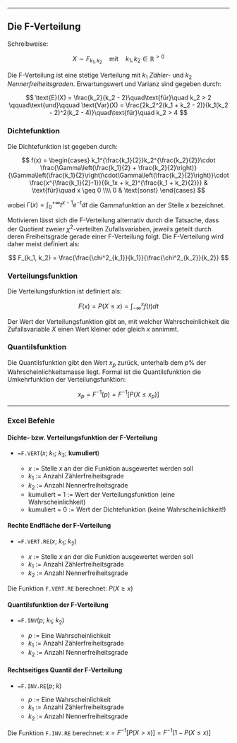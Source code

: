 ***

## Die F-Verteilung

Schreibweise:

$$ X \sim F_{k_1, k_2} \quad\text{mit}\quad k_1, k_2 \in \mathbb{R}^{>0} $$

Die F-Verteilung ist eine stetige Verteilung mit $k_1$ *Zähler-*
und $k_2$ *Nennerfreiheitsgraden*. Erwartungswert und Varianz sind gegeben durch:

$$ \text{E}(X) = \frac{k_2}{k_2 - 2}\quad\text{für}\quad k_2 > 2 \qquad\text{und}\qquad \text{Var}(X) = \frac{2k_2^2(k_1 + k_2 - 2)}{k_1(k_2 - 2)^2(k_2 - 4)}\quad\text{für}\quad k_2 > 4 $$

### Dichtefunktion

Die Dichtefunktion ist gegeben durch:

$$ f(x) = \begin{cases}
k_1^{\frac{k_1}{2}}k_2^{\frac{k_2}{2}}\cdot \frac{\Gamma\left(\frac{k_1}{2} + \frac{k_2}{2}\right)}{\Gamma\left(\frac{k_1}{2}\right)\cdot\Gamma\left(\frac{k_2}{2}\right)}\cdot
\frac{x^{\frac{k_1}{2}-1}}{(k_1x + k_2)^{\frac{k_1 + k_2}{2}}} & \text{für}\quad x \geq 0 \\\\
0 & \text{sonst}
\end{cases} $$

wobei $\Gamma(x) = \int^{+\infty}_0 t^{x-1}e^{-t} dt$ die Gammafunktion an der Stelle
$x$ bezeichnet.

Motivieren lässt sich die F-Verteilung alternativ durch die Tatsache, dass der
Quotient zweier $\chi^2$-verteilten Zufallsvariaben, jeweils geteilt durch deren
Freiheitsgrade gerade einer F-Verteilung folgt. Die F-Verteilung wird daher meist
definiert als:

$$ F_{k_1, k_2} = \frac{\frac{\chi^2_{k_1}}{k_1}}{\frac{\chi^2_{k_2}}{k_2}} $$

### Verteilungsfunktion

Die Verteilungsfunktion ist definiert als:

$$ F(x) = P(X \leq x) = \int^{x}_{-\infty}f(t) dt $$

Der Wert der Verteilungsfunktion gibt an, mit welcher Wahrscheinlichkeit die 
Zufallsvariable $X$ einen Wert kleiner oder gleich $x$ annimmt.

### Quantilsfunktion

Die Quantilsfunktion gibt den Wert $x_p$ zurück, unterhalb dem $p$% der Wahrscheinlichkeitsmasse liegt. 
Formal ist die Quantilsfunktion die Umkehrfunktion der Verteilungsfunktion:

$$ x_p = F^{-1}(p) = F^{-1}[P(X \leq x_p)] $$

---

### Excel Befehle

#### Dichte- bzw. Verteilungsfunktion der F-Verteilung

+ `=F.VERT`($x$; $k_1$; $k_2$; **kumuliert**)

    + $x$ := Stelle $x$ an der die Funktion ausgewertet werden soll 
    + $k_1$ := Anzahl Zählerfreiheitsgrade
    + $k_2$ := Anzahl Nennerfreiheitsgrade
    + kumuliert = 1 := Wert der Verteilungsfunktion (eine Wahrscheinlichkeit)
    + kumuliert = 0 := Wert der Dichtefunktion (keine Wahrscheinlichkeit!)

#### Rechte Endfläche der F-Verteilung 

+ `=F.VERT.RE`($x$; $k_1$; $k_2$)

    + $x$ := Stelle $x$ an der die Funktion ausgewertet werden soll 
    + $k_1$ := Anzahl Zählerfreiheitsgrade
    + $k_2$ := Anzahl Nennerfreiheitsgrade
    
Die Funktion `F.VERT.RE` berechnet: $P(X \ge x)$

#### Quantilsfunktion der F-Verteilung

+ `=F.INV`($p$; $k_1$; $k_2$)

    + $p$ := Eine Wahrscheinlichkeit
    + $k_1$ := Anzahl Zählerfreiheitsgrade
    + $k_2$ := Anzahl Nennerfreiheitsgrade

#### Rechtseitiges Quantil der F-Verteilung

+ `=F.INV.RE`($p$; $k$)

    + $p$ := Eine Wahrscheinlichkeit
    + $k_1$ := Anzahl Zählerfreiheitsgrade
    + $k_2$ := Anzahl Nennerfreiheitsgrade
    
Die Funktion `F.INV.RE` berechnet: $x = F^{-1}[P(X > x)] = F^{-1}[1 - P(X \leq x)]$
